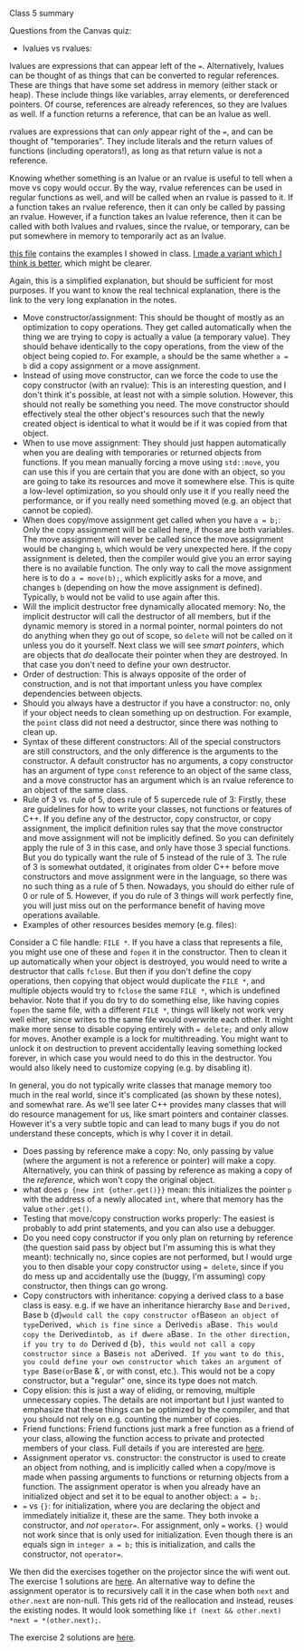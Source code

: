  Class 5 summary

Questions from the Canvas quiz:
- lvalues vs rvalues:

lvalues are expressions that can appear left of the `=`.
Alternatively, lvalues can be thought of as things that can be converted to regular references.
These are things that have some set address in memory (either stack or heap).
These include things like variables, array elements, or dereferenced pointers.
Of course, references are already references, so they are lvalues as well.
If a function returns a reference, that can be an lvalue as well.

rvalues are expressions that can *only* appear right of the `=`, and can be thought of "temporaries".
They include literals and the return values of functions (including operators!), as long as that return value is not a reference.

Knowing whether something is an lvalue or an rvalue is useful to tell when a move vs copy would occur.
By the way, rvalue references can be used in regular functions as well, and will be called when an rvalue is passed to it.
If a function takes an rvalue reference, then it can only be called by passing an rvalue.
However, if a function takes an lvalue reference, then it can be called with both lvalues and rvalues, since the rvalue, or temporary, can be put somewhere in memory to temporarily act as an lvalue.

[this file](rvalues.cpp) contains the examples I showed in class.
[I made a variant which I think is better](rvaluesbetter.cpp), which might be clearer.

Again, this is a simplified explanation, but should be sufficient for most purposes.
If you want to know the real technical explanation, there is the link to the very long explanation in the notes.
- Move constructor/assignment: This should be thought of mostly as an optimization to copy operations. They get called automatically when the thing we are trying to copy is actually a value (a temporary value). They should behave identically to the copy operations, from the view of the object being copied *to*. For example, `a` should be the same whether `a = b` did a copy assignment or a move assignment.
- Instead of using move constructor, can we force the code to use the copy constructor (with an rvalue): This is an interesting question, and I don't think it's possible, at least not with a simple solution. However, this should not really be something you need. The move constructor should effectively steal the other object's resources such that the newly created object is identical to what it would be if it was copied from that object.
- When to use move assignment: They should just happen automatically when you are dealing with temporaries or returned objects from functions. If you mean manually forcing a move using `std::move`, you can use this if you are certain that you are done with an object, so you are going to take its resources and move it somewhere else. This is quite a low-level optimization, so you should only use it if you really need the performance, or if you really need something moved (e.g. an object that cannot be copied).
- When does copy/move assignment get called when you have `a = b;`:
Only the copy assignment will be called here, if those are both variables.
The move assignment will never be called since the move assignment would be changing `b`, which would be very unexpected here.
If the copy assignment is deleted, then the compiler would give you an error saying there is no available function.
The only way to call the move assignment here is to do `a = move(b);`, which explicitly asks for a move, and changes `b` (depending on how the move assignment is defined). Typically, `b` would not be valid to use again after this.
- Will the implicit destructor free dynamically allocated memory: No, the implicit destructor will call the destructor of all members, but if the dynamic memory is stored in a normal pointer, normal pointers do not do anything when they go out of scope, so `delete` will not be called on it unless you do it yourself. Next class we will see *smart pointers*, which are objects that *do* deallocate their pointer when they are destroyed. In that case you don't need to define your own destructor.
- Order of destruction: This is always opposite of the order of construction, and is not that important unless you have complex dependencies between objects.
- Should you always have a destructor if you have a constructor: no, only if your object needs to clean something up on destruction. For example, the `point` class did not need a destructor, since there was nothing to clean up.
- Syntax of these different constructors: All of the special constructors are still constructors, and the only difference is the arguments to the constructor. A default constructor has no arguments, a copy constructor has an argument of type `const` reference to an object of the same class, and a move constructor has an argument which is an rvalue reference to an object of the same class.
- Rule of 3 vs. rule of 5, does rule of 5 supercede rule of 3:
Firstly, these are guidelines for how to write your classes, not functions or features of C++.
If you define any of the destructor, copy constructor, or copy assignment, the implicit definition rules say that the move constructor and move assignment will not be implicitly defined.
So you can definitely apply the rule of 3 in this case, and only have those 3 special functions.
But you do typically want the rule of 5 instead of the rule of 3.
The rule of 3 is somewhat outdated, it originates from older C++ before move constructors and move assignment were in the language, so there was no such thing as a rule of 5 then.
Nowadays, you should do either rule of 0 or rule of 5.
However, if you do rule of 3 things will work perfectly fine, you will just miss out on the performance benefit of having move operations available.
- Examples of other resources besides memory (e.g. files):

Consider a C file handle: `FILE *`. If you have a class that represents a file, you might use one of these and `fopen` it in the constructor. Then to clean it up automatically when your object is destroyed, you would need to write a destructor that calls `fclose`. But then if you don't define the copy operations, then copying that object would duplicate the `FILE *`, and multiple objects would try to `fclose` the same `FILE *`, which is undefined behavior.
Note that if you do try to do something else, like having copies `fopen` the same file, with a different `FILE *`, things will likely not work very well either, since writes to the same file would overwrite each other. It might make more sense to disable copying entirely with `= delete;` and only allow for moves.
Another example is a lock for multithreading.
You might want to unlock it on destruction to prevent accidentally leaving something locked forever, in which case you would need to do this in the destructor.
You would also likely need to customize copying (e.g. by disabling it).

In general, you do not typically write classes that manage memory too much in the real world, since it's complicated (as shown by these notes), and somewhat rare.
As we'll see later C++ provides many classes that will do resource management for us, like smart pointers and container classes.
However it's a very subtle topic and can lead to many bugs if you do not understand these concepts, which is why I cover it in detail.
- Does passing by reference make a copy: No, only passing by value (where the argument is not a reference or pointer) will make a copy. Alternatively, you can think of passing by reference as making a copy of the *reference*, which won't copy the original object.
- what does `p {new int {other.get()}}` mean: this initializes the pointer `p` with the address of a newly allocated `int`, where that memory has the value `other.get()`.
- Testing that move/copy construction works properly: The easiest is probably to add print statements, and you can also use a debugger.
- Do you need copy constructor if you only plan on returning by reference (the question said pass by object but I'm assuming this is what they meant): technically no, since copies are not performed, but I would urge you to then disable your copy constructor using `= delete`, since if you do mess up and accidentally use the (buggy, I'm assuming) copy constructor, then things can go wrong.
- Copy constructors with inheritance: copying a derived class to a base class is easy. e.g. if we have an inheritance hierarchy `Base` and `Derived, `Base b {d}` would call the copy constructor of `Base` on an object of type `Derived`, which is fine since a `Derived` is a `Base`. This would copy the `Derived` into `b`, as if `d` were a `Base`.
In the other direction, if you try to do `Derived d {b}`, this would not call a copy constructor since a `Base` is not a `Derived`.
If you want to do this, you could define your own constructor which takes an argument of type `Base` (or `Base &`, or with const, etc.).
This would not be a copy constructor, but a "regular" one, since its type does not match.
- Copy elision: this is just a way of eliding, or removing, multiple unnecessary copies. The details are not important but I just wanted to emphasize that these things can be optimized by the compiler, and that you should not rely on e.g. counting the number of copies.
- Friend functions: Friend functions just mark a free function as a friend of your class, allowing the function access to private and protected members of your class. Full details if you are interested are [here](https://en.cppreference.com/w/cpp/language/friend).
- Assignment operator vs. constructor: the constructor is used to create an object from nothing, and is implicitly called when a copy/move is made when passing arguments to functions or returning objects from a function. The assignment operator is when you already have an initialized object and set it to be equal to another object: `a = b;`.
- `=` vs `{}`: for initialization, where you are declaring the object and immediately initialize it, these are the same. They both invoke a constructor, and *not* `operator=`. For assignment, only `=` works. `{}` would not work since that is only used for initialization.
Even though there is an equals sign in `integer a = b;` this is initialization, and calls the constructor, not `operator=`.

We then did the exercises together on the projector since the wifi went out.
The exercise 1 solutions are [here](list1soln.cpp).
An alternative way to define the assignment operator is to recursively call it in the case when both `next` and `other.next` are non-null.
This gets rid of the reallocation and instead, reuses the existing nodes.
It would look something like `if (next && other.next) *next = *(other.next);`.

The exercise 2 solutions are [here](list2soln.cpp).

